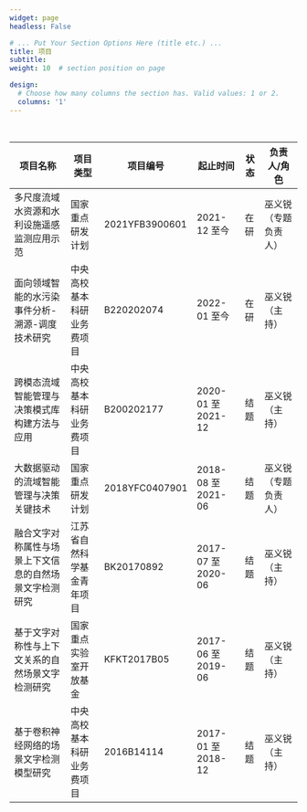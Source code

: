 ```yaml
---
widget: page
headless: False

# ... Put Your Section Options Here (title etc.) ...
title: 项目
subtitle:
weight: 10  # section position on page

design:
  # Choose how many columns the section has. Valid values: 1 or 2.
  columns: '1'
---
```


<br>

| 项目名称                                                           | 项目类型               | 项目编号       | 起止时间            | 状态   | 负责人/角色       |
|------------------------------------------------------------------|----------------------|---------------|--------------------|--------|------------------|
| 多尺度流域水资源和水利设施遥感监测应用示范                             | 国家重点研发计划       | 2021YFB3900601 | 2021-12 至今        | 在研   | 巫义锐（专题负责人）  |
| 面向领域智能的水污染事件分析-溯源-调度技术研究                        | 中央高校基本科研业务费项目 | B220202074    | 2022-01 至今        | 在研   | 巫义锐（主持）       |
| 跨模态流域智能管理与决策模式库构建方法与应用                          | 中央高校基本科研业务费项目 | B200202177    | 2020-01 至 2021-12  | 结题   | 巫义锐（主持）       |
| 大数据驱动的流域智能管理与决策关键技术                               | 国家重点研发计划       | 2018YFC0407901 | 2018-08 至 2021-06  | 结题   | 巫义锐（专题负责人）  |
| 融合文字对称属性与场景上下文信息的自然场景文字检测研究                | 江苏省自然科学基金青年项目 | BK20170892    | 2017-07 至 2020-06  | 结题   | 巫义锐（主持）       |
| 基于文字对称性与上下文关系的自然场景文字检测研究                     | 国家重点实验室开放基金   | KFKT2017B05   | 2017-06 至 2019-06  | 结题   | 巫义锐（主持）       |
| 基于卷积神经网络的场景文字检测模型研究                               | 中央高校基本科研业务费项目 | 2016B14114    | 2017-01 至 2018-12  | 结题   | 巫义锐（主持）       |

